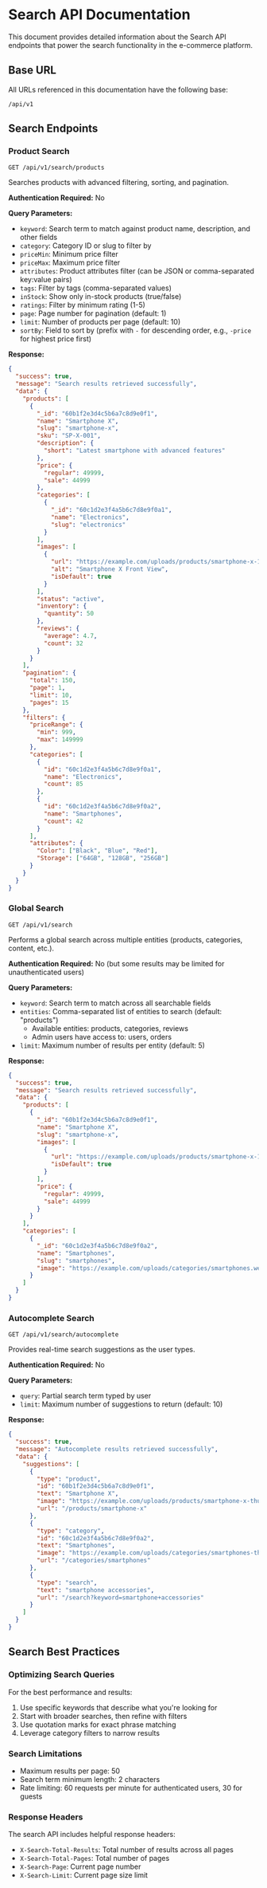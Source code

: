 # Search API Documentation

This document provides detailed information about the Search API endpoints that power the search functionality in the e-commerce platform.

## Base URL

All URLs referenced in this documentation have the following base:

```
/api/v1
```

## Search Endpoints

### Product Search

```
GET /api/v1/search/products
```

Searches products with advanced filtering, sorting, and pagination.

**Authentication Required:** No

**Query Parameters:**

- `keyword`: Search term to match against product name, description, and other fields
- `category`: Category ID or slug to filter by
- `priceMin`: Minimum price filter
- `priceMax`: Maximum price filter
- `attributes`: Product attributes filter (can be JSON or comma-separated key:value pairs)
- `tags`: Filter by tags (comma-separated values)
- `inStock`: Show only in-stock products (true/false)
- `ratings`: Filter by minimum rating (1-5)
- `page`: Page number for pagination (default: 1)
- `limit`: Number of products per page (default: 10)
- `sortBy`: Field to sort by (prefix with `-` for descending order, e.g., `-price` for highest price first)

**Response:**

```json
{
  "success": true,
  "message": "Search results retrieved successfully",
  "data": {
    "products": [
      {
        "_id": "60b1f2e3d4c5b6a7c8d9e0f1",
        "name": "Smartphone X",
        "slug": "smartphone-x",
        "sku": "SP-X-001",
        "description": {
          "short": "Latest smartphone with advanced features"
        },
        "price": {
          "regular": 49999,
          "sale": 44999
        },
        "categories": [
          {
            "_id": "60c1d2e3f4a5b6c7d8e9f0a1",
            "name": "Electronics",
            "slug": "electronics"
          }
        ],
        "images": [
          {
            "url": "https://example.com/uploads/products/smartphone-x-12345.webp",
            "alt": "Smartphone X Front View",
            "isDefault": true
          }
        ],
        "status": "active",
        "inventory": {
          "quantity": 50
        },
        "reviews": {
          "average": 4.7,
          "count": 32
        }
      }
    ],
    "pagination": {
      "total": 150,
      "page": 1,
      "limit": 10,
      "pages": 15
    },
    "filters": {
      "priceRange": {
        "min": 999,
        "max": 149999
      },
      "categories": [
        {
          "id": "60c1d2e3f4a5b6c7d8e9f0a1",
          "name": "Electronics",
          "count": 85
        },
        {
          "id": "60c1d2e3f4a5b6c7d8e9f0a2",
          "name": "Smartphones",
          "count": 42
        }
      ],
      "attributes": {
        "Color": ["Black", "Blue", "Red"],
        "Storage": ["64GB", "128GB", "256GB"]
      }
    }
  }
}
```

### Global Search

```
GET /api/v1/search
```

Performs a global search across multiple entities (products, categories, content, etc.).

**Authentication Required:** No (but some results may be limited for unauthenticated users)

**Query Parameters:**

- `keyword`: Search term to match across all searchable fields
- `entities`: Comma-separated list of entities to search (default: "products")
  - Available entities: products, categories, reviews
  - Admin users have access to: users, orders
- `limit`: Maximum number of results per entity (default: 5)

**Response:**

```json
{
  "success": true,
  "message": "Search results retrieved successfully",
  "data": {
    "products": [
      {
        "_id": "60b1f2e3d4c5b6a7c8d9e0f1",
        "name": "Smartphone X",
        "slug": "smartphone-x",
        "images": [
          {
            "url": "https://example.com/uploads/products/smartphone-x-12345.webp",
            "isDefault": true
          }
        ],
        "price": {
          "regular": 49999,
          "sale": 44999
        }
      }
    ],
    "categories": [
      {
        "_id": "60c1d2e3f4a5b6c7d8e9f0a2",
        "name": "Smartphones",
        "slug": "smartphones",
        "image": "https://example.com/uploads/categories/smartphones.webp"
      }
    ]
  }
}
```

### Autocomplete Search

```
GET /api/v1/search/autocomplete
```

Provides real-time search suggestions as the user types.

**Authentication Required:** No

**Query Parameters:**

- `query`: Partial search term typed by user
- `limit`: Maximum number of suggestions to return (default: 10)

**Response:**

```json
{
  "success": true,
  "message": "Autocomplete results retrieved successfully",
  "data": {
    "suggestions": [
      {
        "type": "product",
        "id": "60b1f2e3d4c5b6a7c8d9e0f1",
        "text": "Smartphone X",
        "image": "https://example.com/uploads/products/smartphone-x-thumb.webp",
        "url": "/products/smartphone-x"
      },
      {
        "type": "category",
        "id": "60c1d2e3f4a5b6c7d8e9f0a2",
        "text": "Smartphones",
        "image": "https://example.com/uploads/categories/smartphones-thumb.webp",
        "url": "/categories/smartphones"
      },
      {
        "type": "search",
        "text": "smartphone accessories",
        "url": "/search?keyword=smartphone+accessories"
      }
    ]
  }
}
```

## Search Best Practices

### Optimizing Search Queries

For the best performance and results:

1. Use specific keywords that describe what you're looking for
2. Start with broader searches, then refine with filters
3. Use quotation marks for exact phrase matching
4. Leverage category filters to narrow results

### Search Limitations

- Maximum results per page: 50
- Search term minimum length: 2 characters
- Rate limiting: 60 requests per minute for authenticated users, 30 for guests

### Response Headers

The search API includes helpful response headers:

- `X-Search-Total-Results`: Total number of results across all pages
- `X-Search-Total-Pages`: Total number of pages
- `X-Search-Page`: Current page number
- `X-Search-Limit`: Current page size limit
